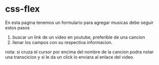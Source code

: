 # css-flex
En esta pagina tenemos un formulario para agregar musicas 
debe seguir estos pasos
1) buscar un link de un video en youtube, preferible de una cancion
2) llenar los campos con su respectiva informacion.

nota: si cruza el cursor por encima del nombre de la cancion podra notar 
una transcicion y si le da un click lo enviara al enlace del video.
